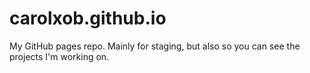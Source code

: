 # carolxob.github.io
My GitHub pages repo. Mainly for staging, but also so you can see the projects I'm working on.
